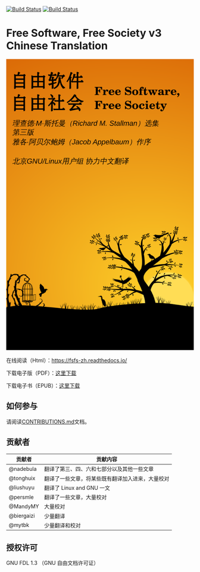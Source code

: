 [![Build Status](https://semaphoreci.com/api/v1/tonghuix/fsfs-zh/branches/master/shields_badge.svg)](https://semaphoreci.com/tonghuix/fsfs-zh)
[![Build Status](https://drone.io/github.com/beijinglug/fsfs-zh/status.png)](https://drone.io/github.com/beijinglug/fsfs-zh/latest)

Free Software, Free Society v3 Chinese Translation
=========================

![](docs/cover.png)

在线阅读（Html）：<https://fsfs-zh.readthedocs.io/>

下载电子版（PDF）：[这里下载](https://drone.io/github.com/beijinglug/fsfs-zh/files/fsfs-zh.pdf)

下载电子书（EPUB）：[这里下载](https://drone.io/github.com/beijinglug/fsfs-zh/files/fsfs-zh.epub)

如何参与
-------

请阅读[CONTRIBUTIONS.md](CONTRIBUTIONS.md)文档。

贡献者
-------

| 贡献者 | 贡献内容 |
| ------ | -------- |
| @nadebula | 翻译了第三、四、六和七部分以及其他一些文章 | 
| @tonghuix | 翻译了一些文章，将某些既有翻译加入进来，大量校对 |
| @liushuyu | 翻译了 Linux and GNU 一文 |
| @persmle | 翻译了一些文章，大量校对 | 
| @MandyMY | 大量校对 |
| @biergaizi | 少量翻译 |
| @mytbk | 少量翻译和校对 |

授权许可
--------

GNU FDL 1.3 （GNU 自由文档许可证）
